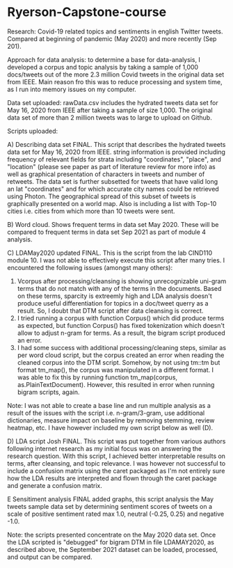 # Ryerson-Capstone-course
Research:
Covid-19 related topics and sentiments in english Twitter tweets. Compared at beginning of pandemic (May 2020) and more recently (Sep 201).

Approach for data analysis: to determine a base for data-analysis, I developed a corpus and topic analysis by taking a sample of 1,000 docs/tweets out of the more 2.3 million Covid tweets in the original data set from IEEE. Main reason fro this was to reduce processing and system time, as I run into memory issues on my computer.

Data set uploaded: rawData.csv includes the hydrated tweets data set for May 16, 2020 from IEEE after taking a sample of size 1,000. The original data set of more than 2 million tweets was to large to upload on Github.

Scripts uploaded:

A) Describing data set FINAL. This script that describes the hydrated tweets data set for May 16, 2020 from IEEE. string information is provided including frequency of relevant fields for strata including "coordinates", "place", and "location" (please see paper as part of literature review for more info) as well as graphical presentation of characters in tweets and number of retweets. The data set is further subsetted for tweets that have valid long an lat "coordinates" and for which accurate city names could be retrieved using Photon. The geographical spread of this subset of tweets is graphically presented on a world map. Also is including a list with Top-10 cities i.e. cities from which more than 10 tweets were sent.

B) Word cloud. Shows frequent terms in data set May 2020. These will be compared to frequent terms in data set Sep 2021 as part of module 4 analysis.

C) LDAMay2020 updated FINAL. This is the script from the lab CIND110 module 10. I was not able to effectively execute this script after many tries. 
I encountered the following issues (amongst many others): 

  1) Vcorpus after processing/cleansing is showing unrecognizable uni-gram terms that do not match with any of the terms in the documents. Based on these terms, sparcity is extreemly high and LDA analysis doesn't produce useful differentiation for topics in a doc/tweet querry as a result. So, I doubt that DTM script after data cleansing is correct.
  2) I tried running a corpus with function Corpus() which did produce terms as expected, but function Corpus() has fixed tokenization which doesn't allow to adjust n-gram for terms. As a result, the bigram script produced an error.
  3) I had some success with additional processing/cleaning steps, similar as per word cloud script, but the corpus created an error when reading the cleaned corpus into the DTM script. Somehow, by not using tm::tm but format tm_map(), the corpus was manipulated in a different format. I was able to fix this by running function tm_map(corpus, as.PlainTextDocument). However, this resulted in error when running bigram scripts, again.

Note: I was not able to create a base line and run multiple analysis as a result of the issues with the script i.e. n-gram/3-gram, use additional dictionaries, measure impact on baseline by removing stemming, review heatmap, etc. I have however included my own script below as well (D).  

D) LDA script Josh FINAL. This script was put together from various authors following internet research as my initial focus was on answering the research question. With this script, I achieved better interpretable results on terms, after cleansing, and topic relevance. I was however not successful to include a confusion matrix using the caret packaged as I'm not entirely sure how the LDA results are interpreted and flown through the caret package and generate a confusion matrix.

E Sensitiment analysis FINAL added graphs, this script analysis the May tweets sample data set by determining sentiment scores of tweets on a scale of positive sentiment rated max 1.0, neutral (-0.25, 0.25) and negative -1.0. 




Note: the scripts presented concentrate on the May 2020 data set. Once the LDA scripted is "debugged" for bigram DTM in file LDAMAY2020, as described above, the September 2021 dataset can be loaded, processed, and output can be compared.
